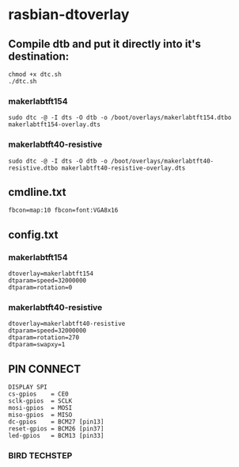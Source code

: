 # rasbian-dtoverlay


## Compile dtb and put it directly into it's destination:
~~~~
chmod +x dtc.sh
./dtc.sh
~~~~

### makerlabtft154
~~~~
sudo dtc -@ -I dts -O dtb -o /boot/overlays/makerlabtft154.dtbo makerlabtft154-overlay.dts
~~~~
### makerlabtft40-resistive
~~~~
sudo dtc -@ -I dts -O dtb -o /boot/overlays/makerlabtft40-resistive.dtbo makerlabtft40-resistive-overlay.dts
~~~~

## cmdline.txt
~~~~
fbcon=map:10 fbcon=font:VGA8x16
~~~~
## config.txt
### makerlabtft154
~~~~
dtoverlay=makerlabtft154
dtparam=speed=32000000
dtparam=rotation=0
~~~~

### makerlabtft40-resistive
~~~~
dtoverlay=makerlabtft40-resistive
dtparam=speed=32000000
dtparam=rotation=270
dtparam=swapxy=1
~~~~

## PIN CONNECT
~~~~
DISPLAY SPI
cs-gpios    = CE0
sclk-gpios  = SCLK
mosi-gpios  = MOSI
miso-gpios  = MISO
dc-gpios    = BCM27 [pin13]
reset-gpios = BCM26 [pin37]
led-gpios   = BCM13 [pin33]

~~~~
### BIRD TECHSTEP
